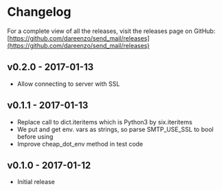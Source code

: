 # Changelog

For a complete view of all the releases, visit the releases page on GitHub:
[https://github.com/dareenzo/send_mail/releases](https://github.com/dareenzo/send_mail/releases)

## v0.2.0 - 2017-01-13

- Allow connecting to server with SSL

## v0.1.1 - 2017-01-13

- Replace call to dict.iteritems which is Python3 by six.iteritems
- We put and get env. vars as strings, so parse SMTP_USE_SSL to bool before using 
- Improve cheap_dot_env method in test code


## v0.1.0 - 2017-01-12

- Initial release

